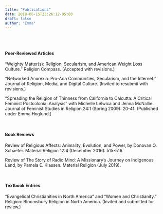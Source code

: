 ```yaml
---
title: "Publications"
date: 2018-06-15T23:26:12-05:00
draft: false
author: "Emma"
---
```

<br>
<br>

<h4>Peer-Reviewed Articles</h4>

“Weighty Matter(s): Religion, Secularism, and American Weight Loss Culture.” Religion Compass. (Accepted with revisions.)

“Networked Anorexia: Pro-Ana Communities, Secularism, and the Internet.” Journal of Religion, Media, and Digital Culture. (Invited to resubmit with revisions.)

“Spreading the Religion of Thinness from California to Calcutta: A Critical Feminist Postcolonial Analysis” with Michelle Lelwica and Jenna McNallie. Journal of Feminist Studies in Religion 24:1 (Spring 2009): 20-41. (Published under Emma Hoglund.)

<br>

<h4>Book Reviews</h4>


Review of Religious Affects:  Animality, Evolution, and Power, by Donovan O. Schaefer.  Material Religion 12:4 (December 2016):  515-516.


Review of The Story of Radio Mind: A Missionary’s Journey on Indigenous Land, by Pamela E. Klassen. Material Religion (July 2019).

<br>

<h4>Textbook Entries</h4>

“Evangelical Christianities in North America” and “Women and Christianity.” Religion: Bloomsbury Religion in North America. (Invited and submitted for review.)
